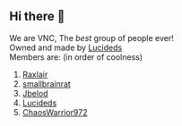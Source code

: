 ## Hi there 👋
We are VNC, The *best* group of people ever!  
Owned and made by [Lucideds](https://github.com/lucideds)  
Members are: (in order of coolness)  
1. [Raxlair](https://github.com/raxlair)  
2. [smallbrainrat](https://github.com/haempte)  
3. [Jbelod](https://github.com/jbelod)
4. [Lucideds](https://github.com/lucideds)  
5. [ChaosWarrior972](https://github.com/chaoswarrior971)
